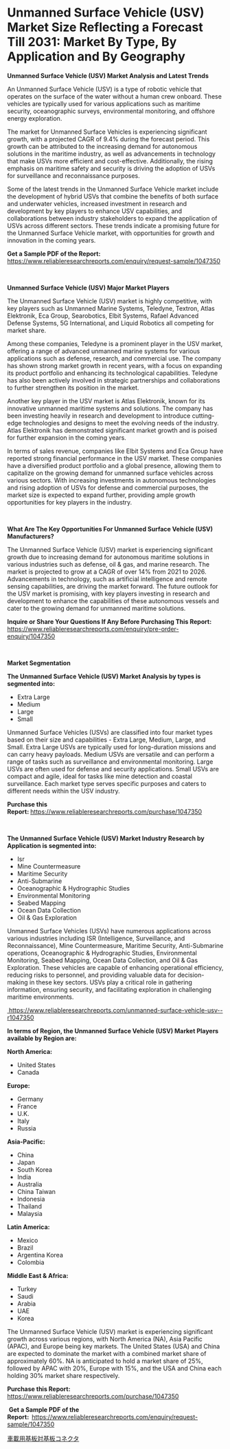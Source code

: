 <p><h1>Unmanned Surface Vehicle (USV) Market Size Reflecting a Forecast Till 2031: Market By Type, By Application and By Geography</h1></p><p><strong>Unmanned Surface Vehicle (USV) Market Analysis and Latest Trends</strong></p>
<p><p>An Unmanned Surface Vehicle (USV) is a type of robotic vehicle that operates on the surface of the water without a human crew onboard. These vehicles are typically used for various applications such as maritime security, oceanographic surveys, environmental monitoring, and offshore energy exploration.</p><p>The market for Unmanned Surface Vehicles is experiencing significant growth, with a projected CAGR of 9.4% during the forecast period. This growth can be attributed to the increasing demand for autonomous solutions in the maritime industry, as well as advancements in technology that make USVs more efficient and cost-effective. Additionally, the rising emphasis on maritime safety and security is driving the adoption of USVs for surveillance and reconnaissance purposes.</p><p>Some of the latest trends in the Unmanned Surface Vehicle market include the development of hybrid USVs that combine the benefits of both surface and underwater vehicles, increased investment in research and development by key players to enhance USV capabilities, and collaborations between industry stakeholders to expand the application of USVs across different sectors. These trends indicate a promising future for the Unmanned Surface Vehicle market, with opportunities for growth and innovation in the coming years.</p></p>
<p><strong>Get a Sample PDF of the Report:&nbsp;</strong> <a href="https://www.reliableresearchreports.com/enquiry/request-sample/1047350">https://www.reliableresearchreports.com/enquiry/request-sample/1047350</a></p>
<p>&nbsp;</p>
<p><strong>Unmanned Surface Vehicle (USV) Major Market Players</strong></p>
<p><p>The Unmanned Surface Vehicle (USV) market is highly competitive, with key players such as Unmanned Marine Systems, Teledyne, Textron, Atlas Elektronik, Eca Group, Searobotics, Elbit Systems, Rafael Advanced Defense Systems, 5G International, and Liquid Robotics all competing for market share. </p><p>Among these companies, Teledyne is a prominent player in the USV market, offering a range of advanced unmanned marine systems for various applications such as defense, research, and commercial use. The company has shown strong market growth in recent years, with a focus on expanding its product portfolio and enhancing its technological capabilities. Teledyne has also been actively involved in strategic partnerships and collaborations to further strengthen its position in the market.</p><p>Another key player in the USV market is Atlas Elektronik, known for its innovative unmanned maritime systems and solutions. The company has been investing heavily in research and development to introduce cutting-edge technologies and designs to meet the evolving needs of the industry. Atlas Elektronik has demonstrated significant market growth and is poised for further expansion in the coming years.</p><p>In terms of sales revenue, companies like Elbit Systems and Eca Group have reported strong financial performance in the USV market. These companies have a diversified product portfolio and a global presence, allowing them to capitalize on the growing demand for unmanned surface vehicles across various sectors. With increasing investments in autonomous technologies and rising adoption of USVs for defense and commercial purposes, the market size is expected to expand further, providing ample growth opportunities for key players in the industry.</p></p>
<p>&nbsp;</p>
<p><strong>What Are The Key Opportunities For Unmanned Surface Vehicle (USV) Manufacturers?</strong></p>
<p><p>The Unmanned Surface Vehicle (USV) market is experiencing significant growth due to increasing demand for autonomous maritime solutions in various industries such as defense, oil & gas, and marine research. The market is projected to grow at a CAGR of over 14% from 2021 to 2026. Advancements in technology, such as artificial intelligence and remote sensing capabilities, are driving the market forward. The future outlook for the USV market is promising, with key players investing in research and development to enhance the capabilities of these autonomous vessels and cater to the growing demand for unmanned maritime solutions.</p></p>
<p><strong>Inquire or Share Your Questions If Any Before Purchasing This Report:</strong> <a href="https://www.reliableresearchreports.com/enquiry/pre-order-enquiry/1047350">https://www.reliableresearchreports.com/enquiry/pre-order-enquiry/1047350</a></p>
<p>&nbsp;</p>
<p><strong>Market Segmentation</strong></p>
<p><strong>The Unmanned Surface Vehicle (USV) Market Analysis by types is segmented into:</strong></p>
<p><ul><li>Extra Large</li><li>Medium</li><li>Large</li><li>Small</li></ul></p>
<p><p>Unmanned Surface Vehicles (USVs) are classified into four market types based on their size and capabilities - Extra Large, Medium, Large, and Small. Extra Large USVs are typically used for long-duration missions and can carry heavy payloads. Medium USVs are versatile and can perform a range of tasks such as surveillance and environmental monitoring. Large USVs are often used for defense and security applications. Small USVs are compact and agile, ideal for tasks like mine detection and coastal surveillance. Each market type serves specific purposes and caters to different needs within the USV industry.</p></p>
<p><strong>Purchase this Report:&nbsp;</strong><a href="https://www.reliableresearchreports.com/purchase/1047350">https://www.reliableresearchreports.com/purchase/1047350</a></p>
<p>&nbsp;</p>
<p><strong>The Unmanned Surface Vehicle (USV) Market Industry Research by Application is segmented into:</strong></p>
<p><ul><li>Isr</li><li>Mine Countermeasure</li><li>Maritime Security</li><li>Anti-Submarine</li><li>Oceanographic & Hydrographic Studies</li><li>Environmental Monitoring</li><li>Seabed Mapping</li><li>Ocean Data Collection</li><li>Oil & Gas Exploration</li></ul></p>
<p><p>Unmanned Surface Vehicles (USVs) have numerous applications across various industries including ISR (Intelligence, Surveillance, and Reconnaissance), Mine Countermeasure, Maritime Security, Anti-Submarine operations, Oceanographic & Hydrographic Studies, Environmental Monitoring, Seabed Mapping, Ocean Data Collection, and Oil & Gas Exploration. These vehicles are capable of enhancing operational efficiency, reducing risks to personnel, and providing valuable data for decision-making in these key sectors. USVs play a critical role in gathering information, ensuring security, and facilitating exploration in challenging maritime environments.</p></p>
<p><a href="https://www.reliableresearchreports.com/unmanned-surface-vehicle-usv--r1047350">&nbsp;https://www.reliableresearchreports.com/unmanned-surface-vehicle-usv--r1047350</a></p>
<p><strong>In terms of Region, the Unmanned Surface Vehicle (USV) Market Players available by Region are:</strong></p>
<p>
    <p> <strong> North America: </strong>
        <ul>
            <li>United States</li>
            <li>Canada</li>
        </ul>
        </p> 
    <p> <strong> Europe: </strong>
        <ul>
            <li>Germany</li>
            <li>France</li>
            <li>U.K.</li>
            <li>Italy</li>
            <li>Russia</li>
        </ul>
        </p> 
    <p> <strong> Asia-Pacific: </strong>
        <ul>
            <li>China</li>
            <li>Japan</li>
            <li>South Korea</li>
            <li>India</li>
            <li>Australia</li>
            <li>China Taiwan</li>
            <li>Indonesia</li>
            <li>Thailand</li>
            <li>Malaysia</li>
        </ul>
        </p> 
    <p> <strong> Latin America: </strong>
        <ul>
            <li>Mexico</li>
            <li>Brazil</li>
            <li>Argentina Korea</li>
            <li>Colombia</li>
        </ul>
        </p> 
    <p> <strong> Middle East & Africa: </strong>
        <ul>
            <li>Turkey</li>
            <li>Saudi</li>
            <li>Arabia</li>
            <li>UAE</li>
            <li>Korea</li>
        </ul>
    </p>
    </p>
<p><p>The Unmanned Surface Vehicle (USV) market is experiencing significant growth across various regions, with North America (NA), Asia Pacific (APAC), and Europe being key markets. The United States (USA) and China are expected to dominate the market with a combined market share of approximately 60%. NA is anticipated to hold a market share of 25%, followed by APAC with 20%, Europe with 15%, and the USA and China each holding 30% market share respectively.</p></p>
<p><strong>Purchase this Report: </strong><a href="https://www.reliableresearchreports.com/purchase/1047350">https://www.reliableresearchreports.com/purchase/1047350</a></p>
<p>&nbsp;<strong>Get a Sample PDF of the Report:&nbsp;&nbsp;</strong><a href="https://www.reliableresearchreports.com/enquiry/request-sample/1047350">https://www.reliableresearchreports.com/enquiry/request-sample/1047350</a></p>
<p><strong></strong></p>
<p><p><a href="https://github.com/nxboeu02965442/Market-Research-Report-List-3/blob/main/3642640124505.md">車載用基板対基板コネクタ</a></p></p>